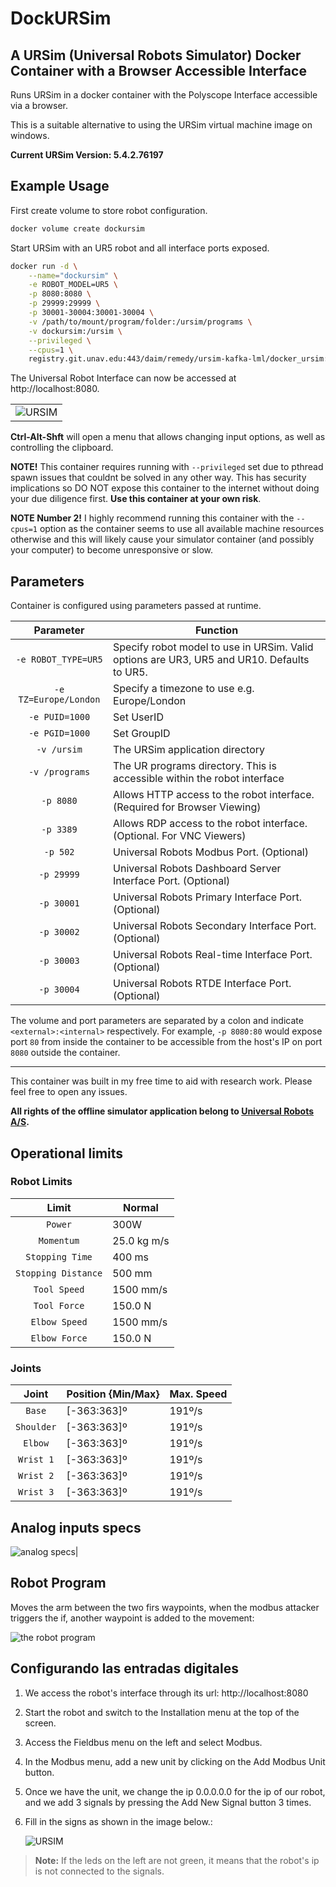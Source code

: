 # DockURSim

## A URSim (Universal Robots Simulator) Docker Container with a Browser Accessible Interface

Runs URSim in a docker container with the Polyscope Interface accessible via a browser.

This is a suitable alternative to using the URSim virtual machine image on windows.

**Current URSim Version: 5.4.2.76197**

## Example Usage

First create volume to store robot configuration.

```bash
docker volume create dockursim
```

Start URSim with an UR5 robot and all interface ports exposed.

```bash
docker run -d \
    --name="dockursim" \
    -e ROBOT_MODEL=UR5 \
    -p 8080:8080 \
    -p 29999:29999 \
    -p 30001-30004:30001-30004 \
    -v /path/to/mount/program/folder:/ursim/programs \
    -v dockursim:/ursim \
    --privileged \
    --cpus=1 \
    registry.git.unav.edu:443/daim/remedy/ursim-kafka-lml/docker_ursim:v0.1
```

The Universal Robot Interface can now be accessed at http://localhost:8080.

|                          |
:-------------------------:|
![URSIM](./img/ursim.png)  |

**Ctrl-Alt-Shft** will open a menu that allows changing input options, as well as controlling the clipboard.

**NOTE!** This container requires running with ```--privileged``` set due to pthread spawn issues that couldnt be solved in any other way. This has security implications so DO NOT expose this container to the internet without doing your due diligence first.
**Use this container at your own risk**.

**NOTE Number 2!** I highly recommend running this container with the ```--cpus=1``` option as the container seems to use all available machine resources otherwise and this will likely cause your simulator container (and possibly your computer) to become unresponsive or slow.

## Parameters

Container is configured using parameters passed at runtime.

|       Parameter       | Function                                                                                   |
| :-------------------: | ------------------------------------------------------------------------------------------ |
|  `-e ROBOT_TYPE=UR5`  | Specify robot model to use in URSim. Valid options are UR3, UR5 and UR10. Defaults to UR5. |
| `-e TZ=Europe/London` | Specify a timezone to use e.g. Europe/London                                               |
|    `-e PUID=1000`     | Set UserID                                                                                 |
|    `-e PGID=1000`     | Set GroupID                                                                                |
|      `-v /ursim`      | The URSim application directory                                                            |
|    `-v /programs`     | The UR programs directory. This is accessible within the robot interface                   |
|       `-p 8080`       | Allows HTTP access to the robot interface. (Required for Browser Viewing)                  |
|       `-p 3389`       | Allows RDP access to the robot interface. (Optional. For VNC Viewers)                      |
|       `-p 502`        | Universal Robots Modbus Port. (Optional)                                                   |
|      `-p 29999`       | Universal Robots Dashboard Server Interface Port. (Optional)                               |
|      `-p 30001`       | Universal Robots Primary Interface Port. (Optional)                                        |
|      `-p 30002`       | Universal Robots Secondary Interface Port. (Optional)                                      |
|      `-p 30003`       | Universal Robots Real-time Interface Port. (Optional)                                      |
|      `-p 30004`       | Universal Robots RTDE Interface Port. (Optional)                                           |

The volume and port parameters are separated by a colon and indicate `<external>:<internal>` respectively. For example, `-p 8080:80` would expose port `80` from inside the container to be accessible from the host's IP on port `8080` outside the container.

------

This container was built in my free time to aid with research work. Please feel free to open any issues.

**All rights of the offline simulator application belong to [Universal Robots A/S](https://www.universal-robots.com).**

## Operational limits

### Robot Limits

|       Limit           | Normal             |
| :-------------------: | -------------------|
|  `Power`              | 300W               |
|  `Momentum`           | 25.0 kg m/s        |
|  `Stopping Time`      | 400 ms             |
|  `Stopping Distance`  | 500 mm             |
|  `Tool Speed`         | 1500 mm/s          |
|  `Tool Force`         | 150.0 N            |
|  `Elbow Speed`        | 1500 mm/s          |
|  `Elbow Force`        | 150.0 N            |

### Joints

|       Joint           | Position {Min/Max} | Max. Speed |
| :-------------------: | -------------------|----------- |
|  `Base`               | [-363:363]º        | 191º/s     |
|  `Shoulder`           | [-363:363]º        | 191º/s     |
|  `Elbow`              | [-363:363]º        | 191º/s     |
|  `Wrist 1`            | [-363:363]º        | 191º/s     |
|  `Wrist 2`            | [-363:363]º        | 191º/s     |
|  `Wrist 3`            | [-363:363]º        | 191º/s     |

## Analog inputs specs

![analog specs](./img/analog.png)|

## Robot Program

Moves the arm between the two firs waypoints, when the modbus attacker triggers the if, another waypoint is added to the movement:

![the robot program](./img/program.png)

## Configurando las entradas digitales

1. We access the robot's interface through its url: http://localhost:8080

2. Start the robot and switch to the Installation menu at the top of the screen.

3. Access the Fieldbus menu on the left and select Modbus.

4. In the Modbus menu, add a new unit by clicking on the Add Modbus Unit button.

5. Once we have the unit, we change the ip 0.0.0.0.0 for the ip of our robot, and we add 3 signals by pressing the Add New Signal button 3 times.

6. Fill in the signs as shown in the image below.:

	![URSIM](./img/EntradasDigitales.PNG)


>**Note:** If the leds on the left are not green, it means that the robot's ip is not connected to the signals.
